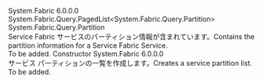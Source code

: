 <Type Name="ServicePartitionList" FullName="System.Fabric.Query.ServicePartitionList">
  <TypeSignature Language="C#" Value="public sealed class ServicePartitionList : System.Fabric.Query.PagedList&lt;System.Fabric.Query.Partition&gt;" />
  <TypeSignature Language="ILAsm" Value=".class public auto ansi sealed beforefieldinit ServicePartitionList extends System.Fabric.Query.PagedList`1&lt;class System.Fabric.Query.Partition&gt;" />
  <TypeSignature Language="DocId" Value="T:System.Fabric.Query.ServicePartitionList" />
  <TypeSignature Language="VB.NET" Value="Public NotInheritable Class ServicePartitionList&#xA;Inherits PagedList(Of Partition)" />
  <TypeSignature Language="F#" Value="type ServicePartitionList = class&#xA;    inherit PagedList&lt;Partition&gt;" />
  <AssemblyInfo>
    <AssemblyName>System.Fabric</AssemblyName>
    <AssemblyVersion>6.0.0.0</AssemblyVersion>
  </AssemblyInfo>
  <Base>
    <BaseTypeName>System.Fabric.Query.PagedList&lt;System.Fabric.Query.Partition&gt;</BaseTypeName>
    <BaseTypeArguments>
      <BaseTypeArgument TypeParamName="T">System.Fabric.Query.Partition</BaseTypeArgument>
    </BaseTypeArguments>
  </Base>
  <Interfaces />
  <Docs>
    <summary>
      <para><span data-ttu-id="375c1-101">Service Fabric サービスのパーティション情報が含まれています。</span><span class="sxs-lookup"><span data-stu-id="375c1-101">Contains the partition information for a Service Fabric Service.</span></span></para>
    </summary>
    <remarks>To be added.</remarks>
  </Docs>
  <Members>
    <Member MemberName=".ctor">
      <MemberSignature Language="C#" Value="public ServicePartitionList ();" />
      <MemberSignature Language="ILAsm" Value=".method public hidebysig specialname rtspecialname instance void .ctor() cil managed" />
      <MemberSignature Language="DocId" Value="M:System.Fabric.Query.ServicePartitionList.#ctor" />
      <MemberSignature Language="VB.NET" Value="Public Sub New ()" />
      <MemberType>Constructor</MemberType>
      <AssemblyInfo>
        <AssemblyName>System.Fabric</AssemblyName>
        <AssemblyVersion>6.0.0.0</AssemblyVersion>
      </AssemblyInfo>
      <Parameters />
      <Docs>
        <summary>
          <para>
            <span data-ttu-id="375c1-102">サービス パーティションの一覧を作成します。</span><span class="sxs-lookup"><span data-stu-id="375c1-102">Creates a service partition list.</span></span>
            </para>
        </summary>
        <remarks>To be added.</remarks>
      </Docs>
    </Member>
  </Members>
</Type>